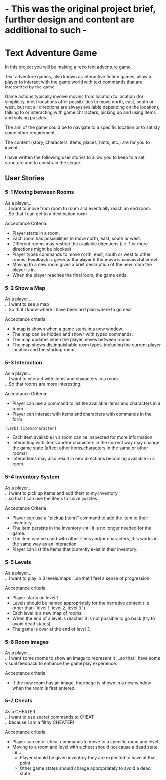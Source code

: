 # - This was the original project brief, further design and content are additional to such -

# Text Adventure Game

In this project you will be making a retro text adventure game.

Text adventure games, also known as interactive fiction games, allow a player to interact with the game world with text commands that are interpreted by the game.

Game actions typically involve moving from location to location (for simplicity, most locations offer possibilities to move north, east, south or west, but not all directions are always available depending on the location), talking to or interacting with game characters, picking up and using items and solving puzzles.

The aim of the game could be to navigate to a specific location or to satisfy some other requirement.

The content (story, characters, items, places, hints, etc.) are for you to invent.

I have written the following user stories to allow you to keep to a set structure and to constrain the scope.

## User Stories

### 5-1 Moving between Rooms
As a player...<br>
...I want to move from room to room and eventually reach an end room.<br>
...So that I can get to a destination room

Acceptance Criteria:
 - Player starts in a room.
 - Each room has possibilities to move north, east, south or west.
 - Different rooms may restrict the available directions (i.e. 1 or more directions might be blocked)
 - Player types commands to move north, east, south or west to other rooms. Feedback is given to the player if the move is successful or not.
 - Moving to a new room gives a brief description of the new room the player is in.
 - When the player reaches the final room, the game ends.

### 5-2 Show a Map
As a player...<br>
...I want to see a map<br>
...So that I know where I have been and plan where to go next

Acceptance criteria:
 - A map is shown when a game starts in a new window.
 - The map can be hidden and shown with typed commands.
 - The map updates when the player moves between rooms.
 - The map shows distinguishable room types, including the current player location and the starting room.

### 5-3 Interaction
As a player...<br>
...I want to interact with items and characters in a room.<br>
...So that rooms are more interesting.

Acceptance Criteria:
 - Player can use a command to list the available items and characters in a room
 - Player can interact with items and characters with commands in the form 
 ```
 [verb] [item/character]
 ```
 - Each item available in a room can be inspected for more information.
 - Interacting with items and/or characters in the correct way may change the game state (affect other items/characters in the same or other rooms)
 - Interactions may also result in new directions becoming available in a room.

### 5-4 Inventory System
As a player...<br>
...I want to pick up items and add them to my inventory<br>
...so that I can use the items to solve puzzles

Acceptance Criteria
 - Player can use a "pickup [item]" command to add the item to their inventory.
 - The item persists in the inventory until it is no longer needed for the game.
 - The item can be used with other items and/or characters, this works in the same way as an interaction.
 - Player can list the items that currently exist in their inventory.

### 5-5 Levels
As a player...<br>
...I want to play in 3 levels/maps
...so that I feel a sense of progression.

Acceptance criteria
 - Player starts on level 1.
 - Levels should be named appropriately for the narrative context (i.e. other than "level 1, level 2, level 3.").
 - Each level is a new map of rooms.
 - When the end of a level is reached it is not possible to go back (try to avoid dead states)
 - The game is over at the end of level 3.

### 5-6 Room images
As a player...<br>
...I want some rooms to show an image to represent it
...so that I have some visual feedback to enhance the game play experience.

Acceptance criteria
 - If the new room has an image, the image is shown in a new window when the room is first entered.

### 5-7 Cheats
As a CHEATER...<br>
...I want to use secret commands to CHEAT<br>
...because I am a filthy CHEATER!

Acceptance criteria
 - Player can enter cheat commands to move to a specific room and level.
 - Moving to a room and level with a cheat should not cause a dead state i.e...
   - Player should be given inventory they are expected to have at that point
   - Other game states should change appropriately to avoid a dead state.
